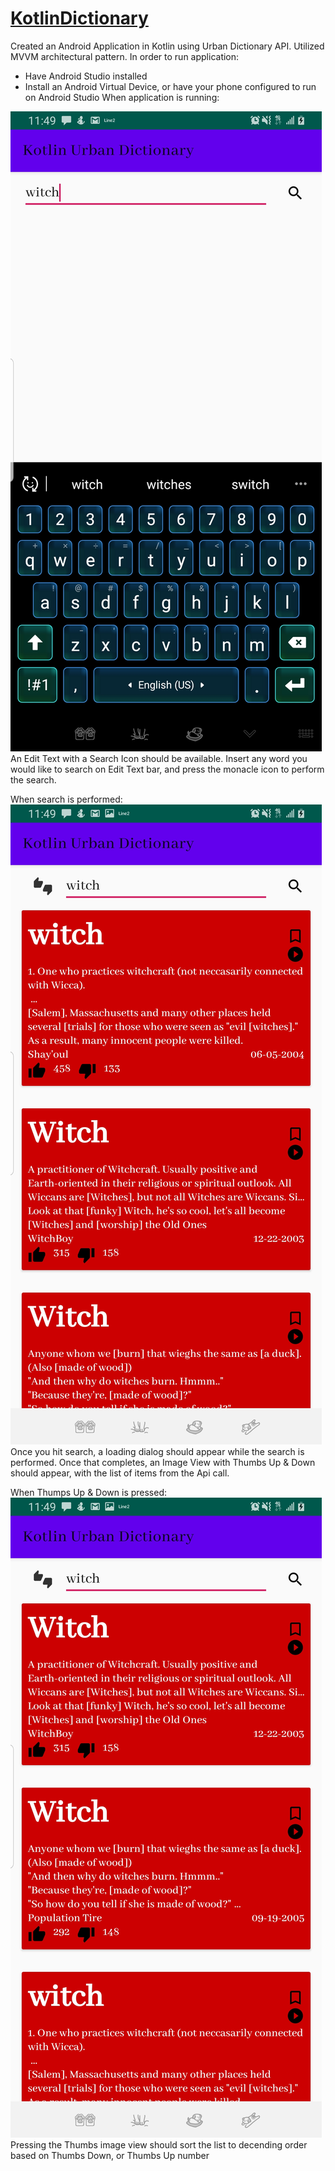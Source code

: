 # [KotlinDictionary](https://market.mashape.com/community/urban-dictionary)

Created an Android Application in Kotlin using Urban Dictionary API. Utilized MVVM architectural pattern.
In order to run application:
 - Have Android Studio installed
 - Install an Android Virtual Device, or have your phone configured to run on Android Studio
When application is running:

![Main Page](https://github.com/JuansCode/KotlinDictionary/blob/master/Screenshot_20200322-114940_Kotlin%20Urban%20Dictionary.jpg "Logo Title Text 1")
An Edit Text with a Search Icon should be available. Insert any word you would like to search on Edit Text bar, and press the monacle icon
to perform the search.

When search is performed:
![Search word](https://github.com/JuansCode/KotlinDictionary/blob/master/Screenshot_20200322-114947_Kotlin%20Urban%20Dictionary.jpg "Logo Title Text 1")
Once you hit search, a loading dialog should appear while the search is performed. Once that completes, an Image View with Thumbs Up & Down 
should appear, with the list of items from the Api call.

When Thumps Up & Down is pressed:
![Thumbs Press](https://github.com/JuansCode/KotlinDictionary/blob/master/Screenshot_20200322-114954_Kotlin%20Urban%20Dictionary.jpg "Logo Title Text 1")
Pressing the Thumbs image view should sort the list to decending order based on Thumbs Down, or Thumbs Up number
